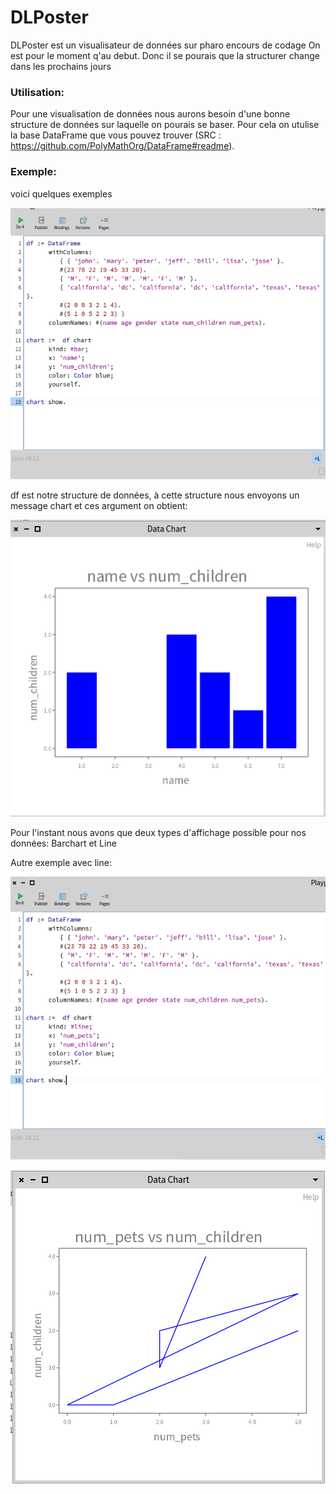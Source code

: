 # DLPoster

DLPoster est un visualisateur de données sur pharo encours de codage 
On est pour le moment q'au debut. Donc il se pourais que la structurer change dans les prochains jours 

### Utilisation:
Pour une visualisation de données nous aurons besoin d'une bonne structure de données sur laquelle on pourais se baser.
Pour cela on utulise la base DataFrame que vous pouvez trouver (SRC : https://github.com/PolyMathOrg/DataFrame#readme).
	
### Exemple:
voici quelques exemples 

![alt text](image/exemple.png)

df est notre structure de données, à cette structure nous envoyons un message chart et ces argument
on obtient:


![alt text](image/exemple1.png)

Pour l'instant nous avons que deux types d'affichage possible pour nos données: Barchart et Line

Autre exemple avec line:

![alt text](image/exemple3.png)

![alt text](image/exemple4.png)
